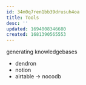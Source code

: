 ```yaml
---
id: 34m0q7ren1bb39drusuh4oa
title: Tools
desc: ''
updated: 1694008346680
created: 1681390565553
---
```


generating knowledgebases
- dendron
- notion
- airtable -> nocodb
